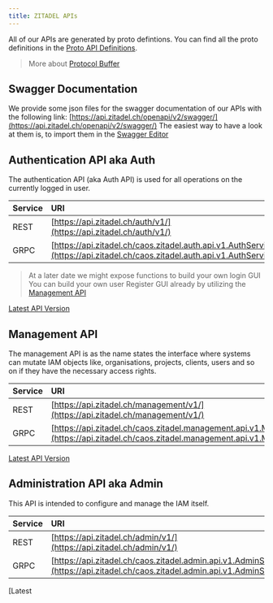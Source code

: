 ```yaml
---
title: ZITADEL APIs
---
```


All of our APIs are generated by proto defintions. You can find all the proto definitions in the [Proto API Definitions](proto/auth).

> More about [Protocol Buffer](https://developers.google.com/protocol-buffers)

## Swagger Documentation

We provide some json files for the swagger documentation of our APIs with the following link: [https://api.zitadel.ch/openapi/v2/swagger/](https://api.zitadel.ch/openapi/v2/swagger/)
The easiest way to have a look at them is, to import them in the [Swagger Editor](https://editor.swagger.io/)

## Authentication API aka Auth

The authentication API (aka Auth API) is used for all operations on the currently logged in user.

| Service | URI                                                                                                                         |
|:--------|:----------------------------------------------------------------------------------------------------------------------------|
| REST    | [https://api.zitadel.ch/auth/v1/](https://api.zitadel.ch/auth/v1/)                                                          |
| GRPC    | [https://api.zitadel.ch/caos.zitadel.auth.api.v1.AuthService/](https://api.zitadel.ch/caos.zitadel.auth.api.v1.AuthService) |

> At a later date we might expose functions to build your own login GUI
> You can build your own user Register GUI already by utilizing the [Management API](#management)

[Latest API Version](https://github.com/caos/zitadel/blob/main/proto/zitadel/auth.proto)


## Management API

The management API is as the name states the interface where systems can mutate IAM objects like, organisations, projects, clients, users and so on if they have the necessary access rights.

| Service | URI                                                                                                                                                 |
|:--------|:----------------------------------------------------------------------------------------------------------------------------------------------------|
| REST    | [https://api.zitadel.ch/management/v1/](https://api.zitadel.ch/management/v1/)                                                                      |
| GRPC    | [https://api.zitadel.ch/caos.zitadel.management.api.v1.ManagementService/](https://api.zitadel.ch/caos.zitadel.management.api.v1.ManagementService) |

[Latest API Version](https://github.com/caos/zitadel/blob/main/proto/zitadel/management.proto)


## Administration API aka Admin

This API is intended to configure and manage the IAM itself.

| Service | URI                                                                                                                             |
|:--------|:--------------------------------------------------------------------------------------------------------------------------------|
| REST    | [https://api.zitadel.ch/admin/v1/](https://api.zitadel.ch/admin/v1/)                                                            |
| GRPC    | [https://api.zitadel.ch/caos.zitadel.admin.api.v1.AdminService/](https://api.zitadel.ch/caos.zitadel.admin.api.v1.AdminService) |

[Latest